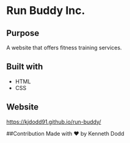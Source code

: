 # Run Buddy Inc.

## Purpose
A website  that offers fitness training services.

## Built with
* HTML
* CSS

## Website
https://kjdodd91.github.io/run-buddy/

##Contribution
Made with ❤️ by Kenneth Dodd
